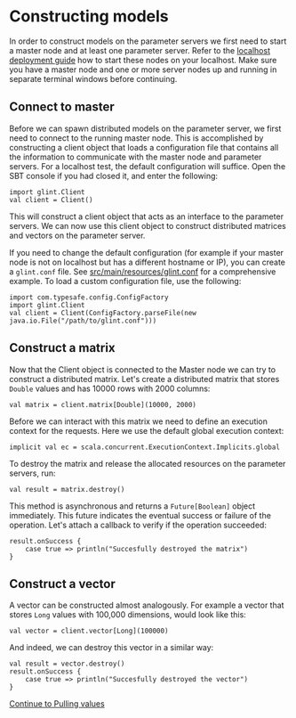 # Constructing models

In order to construct models on the parameter servers we first need to start a master node and at least one parameter server. Refer to the [localhost deployment guide](../deploymentguide/localhost/) how to start these nodes on your localhost. Make sure you have a master node and one or more server nodes up and running in separate terminal windows before continuing.

## Connect to master

Before we can spawn distributed models on the parameter server, we first need to connect to the running master node. 
This is accomplished by constructing a client object that loads a configuration file that contains all the information 
to communicate with the master node and parameter servers. For a localhost test, the default configuration will suffice.
Open the SBT console if you had closed it, and enter the following: 

    import glint.Client    
    val client = Client()
  
This will construct a client object that acts as an interface to the parameter servers. We can now use this client 
object to construct distributed matrices and vectors on the parameter server.

If you need to change the default configuration (for example if your master node is not on localhost but has a 
different hostname or IP), you can create a `glint.conf` file. See [src/main/resources/glint.conf](https://github.com/rjagerman/glint/blob/master/src/main/resources/glint.conf)
for a comprehensive example. To load a custom configuration file, use the following:

    import com.typesafe.config.ConfigFactory
    import glint.Client
    val client = Client(ConfigFactory.parseFile(new java.io.File("/path/to/glint.conf")))

## Construct a matrix

Now that the Client object is connected to the Master node we can try to construct a distributed matrix. Let's create a 
distributed matrix that stores `Double` values and has 10000 rows with 2000 columns:

    val matrix = client.matrix[Double](10000, 2000)

Before we can interact with this matrix we need to define an execution context for the requests. Here we use the 
default global execution context:

    implicit val ec = scala.concurrent.ExecutionContext.Implicits.global

To destroy the matrix and release the allocated resources on the parameter servers, run:

    val result = matrix.destroy()

This method is asynchronous and returns a `Future[Boolean]` object immediately. This future indicates the eventual success or failure of the operation. Let's attach a callback to verify if the operation succeeded:

    result.onSuccess {
        case true => println("Succesfully destroyed the matrix")
    }

## Construct a vector

A vector can be constructed almost analogously. For example a vector that stores `Long` values with 100,000 dimensions, would look like this:

    val vector = client.vector[Long](100000)

And indeed, we can destroy this vector in a similar way:

    val result = vector.destroy()
    result.onSuccess {
        case true => println("Succesfully destroyed the vector")
    }

[Continue to Pulling values](pull.md)
